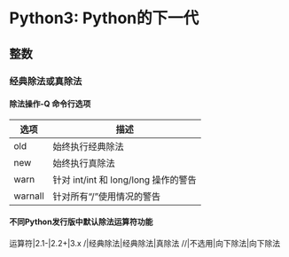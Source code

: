 # Python3: Python的下一代

## 整数

### 经典除法或真除法

#### 除法操作-Q 命令行选项

选项|描述
----|--- 
old|始终执行经典除法
new|始终执行真除法
warn|针对 int/int 和 long/long 操作的警告
warnall|针对所有“/”使用情况的警告

#### 不同Python发行版中默认除法运算符功能

运算符|2.1-|2.2+|3.x
/|经典除法|经典除法|真除法
//|不选用|向下除法|向下除法

